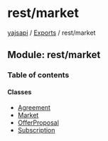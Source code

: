 # rest/market

[yajsapi](https://github.com/golemfactory/yagna-docs/tree/5f53a0b64a8fff4cb7197e9d14d2dca4bc451540/yajsapi/README.md) / [Exports](https://github.com/golemfactory/yagna-docs/tree/5f53a0b64a8fff4cb7197e9d14d2dca4bc451540/yajsapi/modules.md) / rest/market

## Module: rest/market

### Table of contents

#### Classes

* [Agreement](https://github.com/golemfactory/yagna-docs/tree/5f53a0b64a8fff4cb7197e9d14d2dca4bc451540/yajsapi/classes/rest_market.agreement.md)
* [Market](https://github.com/golemfactory/yagna-docs/tree/5f53a0b64a8fff4cb7197e9d14d2dca4bc451540/yajsapi/classes/rest_market.market.md)
* [OfferProposal](https://github.com/golemfactory/yagna-docs/tree/5f53a0b64a8fff4cb7197e9d14d2dca4bc451540/yajsapi/classes/rest_market.offerproposal.md)
* [Subscription](https://github.com/golemfactory/yagna-docs/tree/5f53a0b64a8fff4cb7197e9d14d2dca4bc451540/yajsapi/classes/rest_market.subscription.md)

